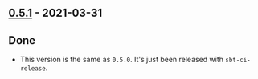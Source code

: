 ## [0.5.1](https://github.com/Kevin-Lee/just-sysprocess/issues?utf8=%E2%9C%93&q=is%3Aissue+is%3Aclosed+milestone%3Amilestone6) - 2021-03-31

## Done
* This version is the same as `0.5.0`. It's just been released with `sbt-ci-release`.

